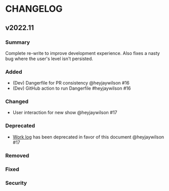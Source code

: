 # CHANGELOG

## v2022.11

### Summary

Complete re-write to improve development experience. Also fixes a nasty bug where the user's level isn't persisted.

### Added

- (Dev) Dangerfile for PR consistency @heyjaywilson #16
- (Dev) GitHub action to run Dangerfile #heyjaywilson #16

### Changed

- User interaction for new show @heyjaywilson #17

### Deprecated
- [Work log](./docs/worklog.md) has been deprecated in favor of this document @heyjaywilson #17

### Removed

### Fixed

<!-- - Bug where users' purchases aren't stored if the user is offline -->

### Security
